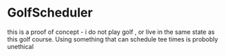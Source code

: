 # GolfScheduler

this is a proof of concept - i do not play golf , or live in the same state as this golf course.
Using something that can schedule tee times is probobly unethical 

